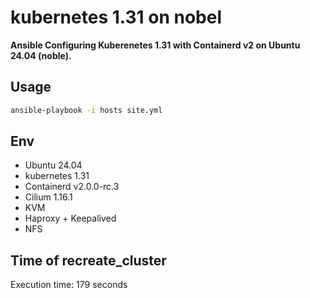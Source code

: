 # kubernetes 1.31 on nobel

**Ansible Configuring Kuberenetes 1.31 with Containerd v2 on Ubuntu 24.04 (noble).**

## Usage

```bash
ansible-playbook -i hosts site.yml
```

## Env

- Ubuntu 24.04
- kubernetes 1.31
- Containerd v2.0.0-rc.3
- Cilium 1.16.1
- KVM
- Haproxy + Keepalived
- NFS

## Time of recreate_cluster

Execution time: 179 seconds
